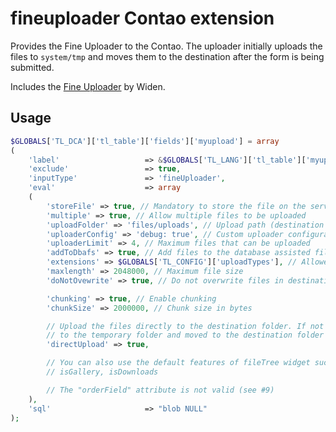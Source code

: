 fineuploader Contao extension
=============================

Provides the Fine Uploader to the Contao. The uploader initially uploads the files to ```system/tmp``` and moves them to the destination after the form is being submitted.

Includes the [Fine Uploader](http://fineuploader.com/) by Widen.

Usage
-------------------
```php
$GLOBALS['TL_DCA']['tl_table']['fields']['myupload'] = array
(
    'label'                   => &$GLOBALS['TL_LANG']['tl_table']['myupload'],
    'exclude'                 => true,
    'inputType'               => 'fineUploader',
    'eval'                    => array
    (
        'storeFile' => true, // Mandatory to store the file on the server
        'multiple' => true, // Allow multiple files to be uploaded
        'uploadFolder' => 'files/uploads', // Upload path (destination folder)
        'uploaderConfig' => 'debug: true', // Custom uploader configuration (JSON)
        'uploaderLimit' => 4, // Maximum files that can be uploaded
        'addToDbafs' => true, // Add files to the database assisted file system
        'extensions' => $GLOBALS['TL_CONFIG']['uploadTypes'], // Allowed extension types
        'maxlength' => 2048000, // Maximum file size
        'doNotOvewrite' => true, // Do not overwrite files in destination folder

        'chunking' => true, // Enable chunking
        'chunkSize' => 2000000, // Chunk size in bytes

        // Upload the files directly to the destination folder. If not set, then the files are first uploaded
        // to the temporary folder and moved to the destination folder only when the form is submitted
        'directUpload' => true,

        // You can also use the default features of fileTree widget such as:
        // isGallery, isDownloads

        // The "orderField" attribute is not valid (see #9)
    ),
    'sql'                     => "blob NULL"
);
```